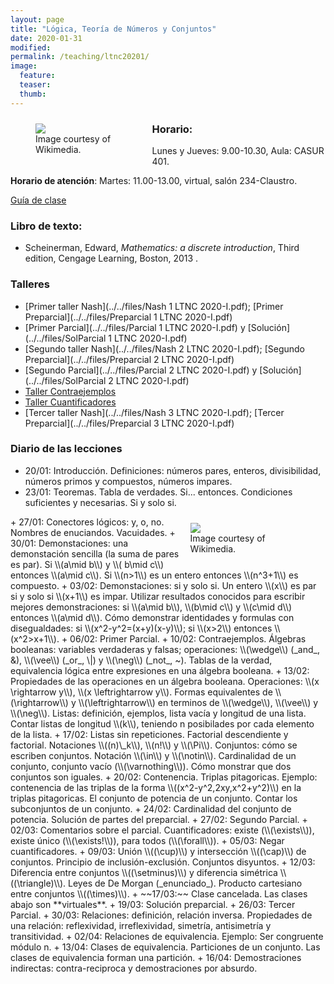 ```yaml
---
layout: page
title: "Lógica, Teoría de Números y Conjuntos"
date: 2020-01-31
modified:
permalink: /teaching/ltnc20201/
image:
  feature:
  teaser:
  thumb:
---
```


<figure style="float: left; width:35%; margin-right:2%; margin-bottom:2%; margin-top:2%;">
<img src="../../images/Vennandornot.svg" />
<figcaption>Image courtesy of Wikimedia.</figcaption>
</figure>

### Horario:
  Lunes y Jueves: 9.00-10.30, Aula: CASUR 401.

**Horario de atención**:
  Martes: 11.00-13.00, virtual, salón 234-Claustro.

[Guía de clase](../../files/ltnc20201.doc)

### Libro de texto:
+ Scheinerman, Edward, _Mathematics: a discrete introduction_, Third edition, Cengage Learning, Boston, 2013 .

### Talleres
+ [Primer taller Nash](../../files/Nash 1 LTNC 2020-I.pdf); [Primer Preparcial](../../files/Preparcial 1 LTNC 2020-I.pdf)
+ [Primer Parcial](../../files/Parcial 1 LTNC 2020-I.pdf) y [Solución](../../files/SolParcial 1 LTNC 2020-I.pdf)
+ [Segundo taller Nash](../../files/Nash 2 LTNC 2020-I.pdf); [Segundo Preparcial](../../files/Preparcial 2 LTNC 2020-I.pdf)
+ [Segundo Parcial](../../files/Parcial 2 LTNC 2020-I.pdf) y [Solución](../../files/SolParcial 2 LTNC 2020-I.pdf)
+ [Taller Contraejemplos](../../files/TallerContraejemplos.pdf)
+ [Taller Cuantificadores](../../files/TallerCuantificadores.pdf)
+ [Tercer taller Nash](../../files/Nash 3 LTNC 2020-I.pdf); [Tercer Preparcial](../../files/Preparcial 3 LTNC 2020-I.pdf)

### Diario de las lecciones
+ 20/01: Introducción. Definiciones: números pares, enteros, divisibilidad, números primos y compuestos, números impares.
+ 23/01: Teoremas. Tabla de verdades. Si... entonces. Condiciones suficientes y necesarias. Si y solo si.
<figure style="float: right; width:35%; margin-left:2%; margin-bottom:2%; margin-top:2%;">
<img src="../../images/Atene.jpg"/>
<figcaption>Image courtesy of Wikimedia.</figcaption>
</figure>
+ 27/01: Conectores lógicos: y, o, no. Nombres de enuciandos. Vacuidades.
+ 30/01: Demonstaciones: una demonstación sencilla (la suma de pares es par). Si \\(a\mid b\\) y \\( b\mid c\\) entonces \\(a\mid c\\). Si \\(n>1\\) es un entero entonces \\(n^3+1\\) es compuesto.
+ 03/02: Demonstaciones: si y solo si. Un entero \\(x\\) es par si y solo si \\(x+1\\) es impar. Utilizar resultados conocidos para escribir mejores demonstraciones: si \\(a\mid b\\), \\(b\mid c\\) y \\(c\mid d\\) entonces \\(a\mid d\\). Cómo demonstrar identidades y formulas con disegualdades: si \\(x^2-y^2=(x+y)(x-y)\\); si \\(x>2\\) entonces \\(x^2>x+1\\).
+ 06/02: Primer Parcial.
+ 10/02: Contraejemplos. Álgebras booleanas: variables verdaderas y falsas; operaciones: \\(\wedge\\) (_and_, &), \\(\vee\\) (_or_, \|) y \\(\neg\\) (_not_, ~). Tablas de la verdad, equivalencia lógica entre expresiones en una álgebra booleana.
+ 13/02: Propiedades de las operaciones en un álgebra booleana. Operaciones: \\(x \rightarrow y\\), \\(x \leftrightarrow y\\). Formas equivalentes de \\(\rightarrow\\) y \\(\leftrightarrow\\) en terminos de \\(\wedge\\), \\(\vee\\) y \\(\neg\\). Listas: definición, ejemplos, lista vacía y longitud de una lista. Contar listas de longitud \\(k\\), teniendo n posibilades por cada elemento de la lista.
+ 17/02: Listas sin repeticiones. Factorial descendiente y factorial. Notaciones \\((n)\_k\\), \\(n!\\) y \\(\Pi\\). Conjuntos: cómo se escriben conjuntos. Notación \\(\in\\) y \\(\notin\\). Cardinalidad de un conjunto, conjunto vacío (\\(\varnothing\\)). Cómo monstrar que dos conjuntos son iguales.
+ 20/02: Contenencia. Triplas pitagoricas. Ejemplo: contenencia de las triplas de la forma \\((x^2-y^2,2xy,x^2+y^2)\\) en la triplas pitagoricas. El conjunto de potencia de un conjunto. Contar los subconjuntos de un conjunto.
+ 24/02: Cardinalidad del conjunto de potencia. Solución de partes del preparcial.
+ 27/02: Segundo Parcial.
+ 02/03: Comentarios sobre el parcial. Cuantificadores: existe (\\(\exists\\)), existe único (\\(\exists!\\)), para todos (\\(\forall\\)).
+ 05/03: Negar cuantificadores.
+ 09/03: Unión \\((\cup)\\) y intersección \\((\cap)\\) de conjuntos. Principio de inclusión-exclusión. Conjuntos disyuntos.
+ 12/03: Diferencia entre conjuntos \\((\setminus)\\) y diferencia simétrica \\((\triangle)\\). Leyes de De Morgan (_enunciado_). Producto cartesiano entre conjuntos \\((\times)\\).
+ ~~17/03:~~ Clase cancelada. Las clases abajo son **virtuales**.
+ 19/03: Solución preparcial.
+ 26/03: Tercer Parcial.
+ 30/03: Relaciones: definición, relación inversa. Propiedades de una relación: reflexividad, irreflexividad, simetría, antisimetría y transitividad.
+ 02/04: Relaciones de equivalencia. Ejemplo: Ser congruente módulo n.
+ 13/04: Clases de equivalencia. Particiones de un conjunto. Las clases de equivalencia forman una partición.
+ 16/04: Demostraciones indirectas: contra-reciproca y demostraciones por absurdo.
